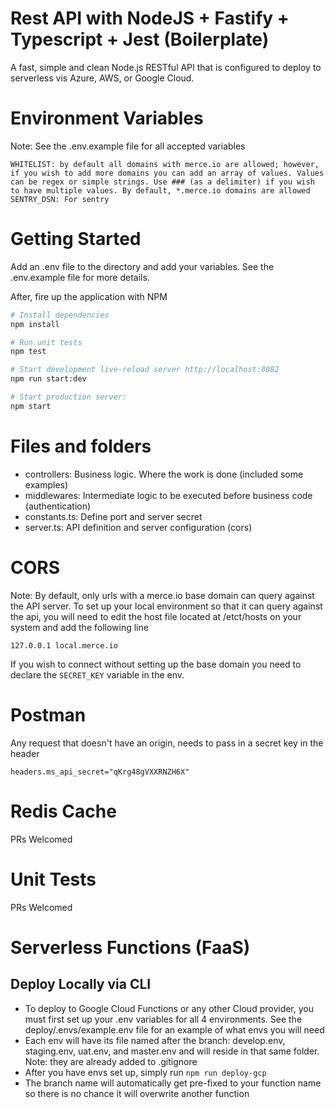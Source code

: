 # Rest API with NodeJS + Fastify + Typescript + Jest (Boilerplate)

A fast, simple and clean Node.js RESTful API that is configured to deploy to serverless vis Azure, AWS, or Google Cloud.

# Environment Variables

Note: See the .env.example file for all accepted variables

```
WHITELIST: by default all domains with merce.io are allowed; however, if you wish to add more domains you can add an array of values. Values can be regex or simple strings. Use ### (as a delimiter) if you wish to have multiple values. By default, *.merce.io domains are allowed
SENTRY_DSN: For sentry
```

# Getting Started

Add an .env file to the directory and add your variables. See the .env.example file for more details.

After, fire up the application with NPM

```sh
# Install dependencies
npm install

# Run unit tests
npm test

# Start development live-reload server http://localhost:8082
npm run start:dev

# Start production server:
npm start

```

# Files and folders

- controllers: Business logic. Where the work is done (included some examples)
- middlewares: Intermediate logic to be executed before business code (authentication)
- constants.ts: Define port and server secret
- server.ts: API definition and server configuration (cors)

# CORS

Note: By default, only urls with a merce.io base domain can query against the API server. To set up your local environment so that it can query against the api, you will need to edit the host file located at /etct/hosts on your system and add the following line

```
127.0.0.1 local.merce.io
```

If you wish to connect without setting up the base domain you need to declare the `SECRET_KEY` variable in the env.

# Postman

Any request that doesn't have an origin, needs to pass in a secret key in the header

```
headers.ms_api_secret="qKrg48gVXXRNZH6X"
```

# Redis Cache

PRs Welcomed

# Unit Tests

PRs Welcomed

# Serverless Functions (FaaS)

## Deploy Locally via CLI

- To deploy to Google Cloud Functions or any other Cloud provider, you must first set up your .env variables for all 4 environments. See the deploy/.envs/example.env file for an example of what envs you will need
- Each env will have its file named after the branch: develop.env, staging.env, uat.env, and master.env and will reside in that same folder. Note: they are already added to .gitignore
- After you have envs set up, simply run `npm run deploy-gcp`
- The branch name will automatically get pre-fixed to your function name so there is no chance it will overwrite another function

